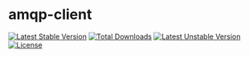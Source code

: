 # amqp-client

[![Latest Stable Version](https://poser.pugx.org/chella/amqp/v/stable?format=flat-square)](https://packagist.org/packages/chella/amqp)
[![Total Downloads](https://poser.pugx.org/chella/amqp/downloads?format=flat-square)](https://packagist.org/packages/chella/amqp)
[![Latest Unstable Version](https://poser.pugx.org/chella/amqp/v/unstable?format=flat-square)](https://packagist.org/packages/chella/amqp)
[![License](https://poser.pugx.org/chella/amqp/license?format=flat-square)](https://packagist.org/packages/chella/amqp)
